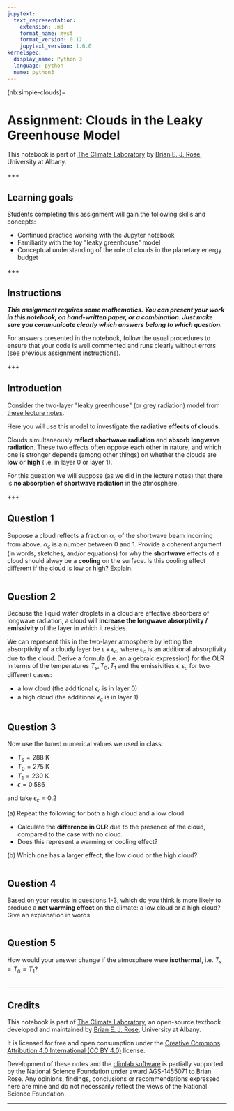 ```yaml
---
jupytext:
  text_representation:
    extension: .md
    format_name: myst
    format_version: 0.12
    jupytext_version: 1.6.0
kernelspec:
  display_name: Python 3
  language: python
  name: python3
---
```


(nb:simple-clouds)=
# Assignment: Clouds in the Leaky Greenhouse Model

This notebook is part of [The Climate Laboratory](https://brian-rose.github.io/ClimateLaboratoryBook) by [Brian E. J. Rose](http://www.atmos.albany.edu/facstaff/brose/index.html), University at Albany.

+++

## Learning goals

Students completing this assignment will gain the following skills and concepts:

- Continued practice working with the Jupyter notebook
- Familiarity with the toy "leaky greenhouse" model
- Conceptual understanding of the role of clouds in the planetary energy budget

+++

## Instructions

***This assignment requires some mathematics. You can present your work in this notebook, on hand-written paper, or a combination. Just make sure you communicate clearly which answers belong to which question.***

For answers presented in the notebook, follow the usual procedures to ensure that your code is well commented and runs clearly without errors (see previous assignment instructions).

+++

## Introduction

Consider the two-layer "leaky greenhouse" (or grey radiation) model from [these lecture notes](https://brian-rose.github.io/ClimateLaboratoryBook/courseware/elementary-greenhouse.html).

Here you will use this model to investigate the **radiative effects of clouds**.

Clouds simultaneously **reflect shortwave radiation** and **absorb longwave radiation**. These two effects often oppose each other in nature, and which one is stronger depends (among other things) on whether the clouds are **low** or **high** (i.e. in layer 0 or layer 1).

For this question we will suppose (as we did in the lecture notes) that there is **no absorption of shortwave radiation** in the atmosphere.

+++

## Question 1

Suppose a cloud reflects a fraction $\alpha_c$ of the shortwave beam incoming from above. $\alpha_c$ is a number between 0 and 1. Provide a coherent argument (in words, sketches, and/or equations) for why the **shortwave** effects of a cloud should alway be a **cooling** on the surface. Is this cooling effect different if the cloud is low or high? Explain.

```{code-cell} ipython3

```

## Question 2

Because the liquid water droplets in a cloud are effective absorbers of longwave radiation, a cloud will **increase the longwave absorptivity / emissivity** of the layer in which it resides. 

We can represent this in the two-layer atmosphere by letting the absorptivity of a cloudy layer be $\epsilon + \epsilon_c$, where $\epsilon_c$ is an additional absorptivity due to the cloud. Derive a formula (i.e. an algebraic expression) for the OLR in terms of the temperatures $T_s, T_0, T_1$ and the emissivities $\epsilon, \epsilon_c$ for two different cases:

- a low cloud (the additional $\epsilon_c$ is in layer 0)
- a high cloud (the additional $\epsilon_c$ is in layer 1)

```{code-cell} ipython3

```

## Question 3

Now use the tuned numerical values we used in class:

- $T_s = 288$ K
- $T_0 = 275$ K
- $T_1 = 230$ K
- $\epsilon = 0.586$

and take $\epsilon_c = 0.2$

(a) Repeat the following for both a high cloud and a low cloud:

- Calculate the **difference in OLR** due to the presence of the cloud, compared to the case with no cloud. 
- Does this represent a warming or cooling effect?

(b) Which one has a larger effect, the low cloud or the high cloud?

```{code-cell} ipython3

```

## Question 4

Based on your results in questions 1-3, which do you think is more likely to produce a **net warming effect** on the climate: a low cloud or a high cloud? Give an explanation in words.

```{code-cell} ipython3

```

## Question 5

How would your answer change if the atmosphere were **isothermal**, i.e. $T_s = T_0 = T_1$?

```{code-cell} ipython3

```

____________

## Credits

This notebook is part of [The Climate Laboratory](https://brian-rose.github.io/ClimateLaboratoryBook), an open-source textbook developed and maintained by [Brian E. J. Rose](http://www.atmos.albany.edu/facstaff/brose/index.html), University at Albany.

It is licensed for free and open consumption under the
[Creative Commons Attribution 4.0 International (CC BY 4.0)](https://creativecommons.org/licenses/by/4.0/) license.

Development of these notes and the [climlab software](https://github.com/brian-rose/climlab) is partially supported by the National Science Foundation under award AGS-1455071 to Brian Rose. Any opinions, findings, conclusions or recommendations expressed here are mine and do not necessarily reflect the views of the National Science Foundation.
____________

```{code-cell} ipython3

```
